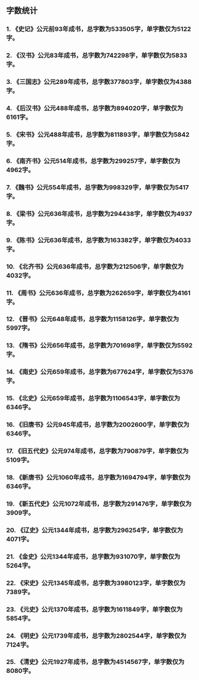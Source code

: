 ## 字数统计
### 1. 《史记》公元前93年成书，总字数为533505字，单字数仅为5122字。
### 2. 《汉书》公元83年成书，总字数为742298字，单字数仅为5833字。
### 3. 《三国志》公元289年成书，总字数377803字，单字数仅为4388字。
### 4. 《后汉书》公元488年成书，总字数为894020字，单字数仅为6161字。
### 5. 《宋书》公元488年成书，总字数为811893字，单字数仅为5842字。
### 6. 《南齐书》公元514年成书，总字数为299257字，单字数仅为4962字。
### 7. 《魏书》公元554年成书，总字数为998329字，单字数仅为5417字。
### 8. 《梁书》公元636年成书，总字数为294438字，单字数仅为4937字。
### 9. 《陈书》公元636年成书，总字数为163382字，单字数仅为4033字。
### 10. 《北齐书》公元636年成书，总字数为212506字，单字数仅为4032字。
### 11. 《周书》公元636年成书，总字数为262659字，单字数仅为4161字。
### 12. 《晋书》公元648年成书，总字数为1158126字，单字数仅为5997字。
### 13. 《隋书》公元656年成书，总字数为701698字，单字数仅为5592字。
### 14. 《南史》公元659年成书，总字数为677624字，单字数仅为5376字。
### 15. 《北史》公元659年成书，总字数为1106543字，单字数仅为6346字。
### 16. 《旧唐书》公元945年成书，总字数为2002600字，单字数仅为6346字。
### 17. 《旧五代史》公元974年成书，总字数为790879字，单字数仅为5109字。
### 18. 《新唐书》公元1060年成书，总字数为1694794字，单字数仅为6346字。
### 19. 《新五代史》公元1072年成书，总字数为291476字，单字数仅为3909字。
### 20. 《辽史》公元1344年成书，总字数为296254字，单字数仅为4071字。
### 21. 《金史》公元1344年成书，总字数为931070字，单字数仅为5264字。
### 22. 《宋史》公元1345年成书，总字数为3980123字，单字数仅为7389字。
### 23. 《元史》公元1370年成书，总字数为1611849字，单字数仅为5854字。
### 24. 《明史》公元1739年成书，总字数为2802544字，单字数仅为7124字。
### 25. 《清史》公元1927年成书，总字数为4514567字，单字数仅为8080字。
